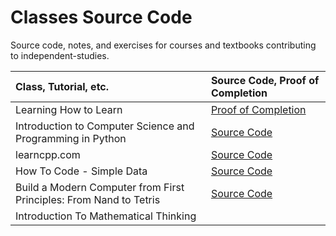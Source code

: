 # Classes Source Code

Source code, notes, and exercises for courses and textbooks contributing to independent-studies.

Class, Tutorial, etc. | Source Code, Proof of Completion
:-- | :--
Learning How to Learn | [Proof of Completion](https://drive.google.com/file/d/1pY06_zqbuY37UbMvjtE3cJrO4j3IGW4S/view?usp=sharing)
Introduction to Computer Science and Programming in Python | [Source Code](https://github.com/Mootook/introduction-to-computer-science-and-programming-in-python)
learncpp.com | [Source Code](https://github.com/Mootook/learncpp.com)
How To Code - Simple Data | [Source Code](https://github.com/Mootook/how-to-code-simple-data)
Build a Modern Computer from First Principles: From Nand to Tetris | [Source Code](https://github.com/Mootook/nand-to-tetris)
Introduction To Mathematical Thinking | 

